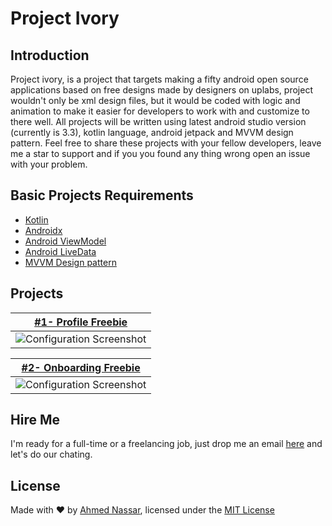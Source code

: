 # Project Ivory

## Introduction

Project ivory, is a project that targets making a fifty android open source applications based on free designs made by designers on uplabs, project wouldn't only be xml design files, but it would be coded with logic and animation to make it easier for developers to work with and customize to there well. All projects will be written using latest android studio version (currently is 3.3), kotlin language, android jetpack and MVVM design pattern. Feel free to share these projects with your fellow developers, leave me a star to support and if you you found any thing wrong open an issue with your problem.

## Basic Projects Requirements

* [Kotlin](https://kotlinlang.org)
* [Androidx](https://developer.android.com/jetpack/androidx)
* [Android ViewModel](https://developer.android.com/topic/libraries/architecture/viewmodel)
* [Android LiveData](https://developer.android.com/topic/libraries/architecture/livedata)
* [MVVM Design pattern](https://antonioleiva.com/mvvm-vs-mvp)

## Projects

|    [#1- Profile Freebie](https://github.com/ranger163/ProfileFreebie)   |
| ------------- |
| ![Configuration Screenshot](https://github.com/ranger163/ProfileFreebie/blob/master/screenshoot/0-preview.png) |

|    [#2- Onboarding Freebie](https://github.com/ranger163/OnboardingFreebi)   |
| ------------- |
| ![Configuration Screenshot](https://github.com/ranger163/OnboardingFreebi/blob/master/screenshoot/00-preview.png) |

## Hire Me
I'm ready for a full-time or a freelancing job, just drop me an email [here](https://www.inassar.me) and let's do our chating.

## License
Made with :heart: by [Ahmed Nassar](https://github.com/ranger163), licensed under the [MIT License](LICENSE)
